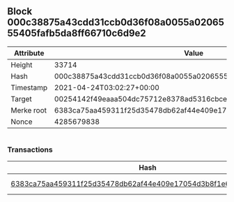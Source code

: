 ## Block 000c38875a43cdd31ccb0d36f08a0055a0206555405fafb5da8ff66710c6d9e2

Attribute | Value
--- | ---
Height | 33714
Hash | 000c38875a43cdd31ccb0d36f08a0055a0206555405fafb5da8ff66710c6d9e2
Timestamp | 2021-04-24T03:02:27+00:00
Target | 00254142f49eaaa504dc75712e8378ad5316cbcead634704b3734b6271167cc4
Merke root | 6383ca75aa459311f25d35478db62af44e409e17054d3b8f1e6671cea04f9bd2
Nonce | 4285679838

```

```

### Transactions

Hash | Amount
--- | ---
[6383ca75aa459311f25d35478db62af44e409e17054d3b8f1e6671cea04f9bd2](6383ca75aa459311f25d35478db62af44e409e17054d3b8f1e6671cea04f9bd2.md) | 10.00000000 SKEPTI 
